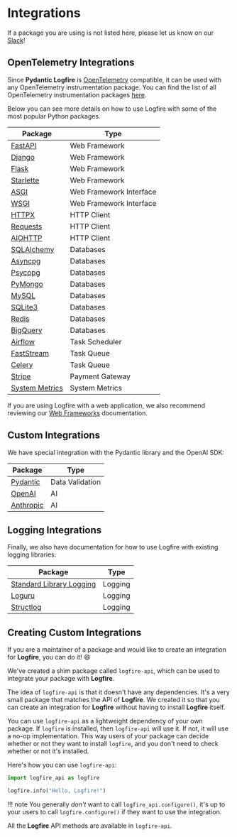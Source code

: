 # Integrations

If a package you are using is not listed here, please let us know on our [Slack][slack]!

## OpenTelemetry Integrations

Since **Pydantic Logfire** is [OpenTelemetry][opentelemetry] compatible, it can be used with any OpenTelemetry
instrumentation package. You can find the list of all OpenTelemetry instrumentation packages
[here](https://opentelemetry-python-contrib.readthedocs.io/en/latest/).

Below you can see more details on how to use Logfire with some of the most popular Python packages.

| Package                                  | Type                    |
|------------------------------------------|-------------------------|
| [FastAPI](web-frameworks/fastapi.md)     | Web Framework           |
| [Django](web-frameworks/django.md)       | Web Framework           |
| [Flask](web-frameworks/flask.md)         | Web Framework           |
| [Starlette](web-frameworks/starlette.md) | Web Framework           |
| [ASGI](web-frameworks/asgi.md)           | Web Framework Interface |
| [WSGI](web-frameworks/wsgi.md)           | Web Framework Interface |
| [HTTPX](http-clients/httpx.md)           | HTTP Client             |
| [Requests](http-clients/requests.md)     | HTTP Client             |
| [AIOHTTP](http-clients/aiohttp.md)       | HTTP Client             |
| [SQLAlchemy](databases/sqlalchemy.md)    | Databases               |
| [Asyncpg](databases/asyncpg.md)          | Databases               |
| [Psycopg](databases/psycopg.md)          | Databases               |
| [PyMongo](databases/pymongo.md)          | Databases               |
| [MySQL](databases/mysql.md)              | Databases               |
| [SQLite3](databases/sqlite3.md)          | Databases               |
| [Redis](databases/redis.md)              | Databases               |
| [BigQuery](databases/bigquery.md)        | Databases               |
| [Airflow](event-streams/airflow.md)      | Task Scheduler          |
| [FastStream](event-streams/faststream.md)| Task Queue              |
| [Celery](event-streams/celery.md)        | Task Queue              |
| [Stripe](stripe.md)                      | Payment Gateway         |
| [System Metrics](system-metrics.md)      | System Metrics          |

If you are using Logfire with a web application, we also recommend reviewing
our [Web Frameworks](web-frameworks/index.md)
documentation.

## Custom Integrations

We have special integration with the Pydantic library and the OpenAI SDK:

| Package                        | Type            |
|--------------------------------|-----------------|
| [Pydantic](pydantic.md)        | Data Validation |
| [OpenAI](llms/openai.md)       | AI              |
| [Anthropic](llms/anthropic.md) | AI              |

## Logging Integrations

Finally, we also have documentation for how to use Logfire with existing logging libraries:

| Package                                | Type    |
|----------------------------------------|---------|
| [Standard Library Logging](logging.md) | Logging |
| [Loguru](loguru.md)                    | Logging |
| [Structlog](structlog.md)              | Logging |

[slack]: https://join.slack.com/t/pydanticlogfire/shared_invite/zt-2b57ljub4-936siSpHANKxoY4dna7qng
[opentelemetry]: https://opentelemetry.io/

## Creating Custom Integrations

If you are a maintainer of a package and would like to create an integration for **Logfire**, you can do it! :smile:

We've created a shim package called `logfire-api`, which can be used to integrate your package with **Logfire**.

The idea of `logfire-api` is that it doesn't have any dependencies. It's a very small package that matches the API of **Logfire**.
We created it so that you can create an integration for **Logfire** without having to install **Logfire** itself.

You can use `logfire-api` as a lightweight dependency of your own package.
If `logfire` is installed, then `logfire-api` will use it. If not, it will use a no-op implementation.
This way users of your package can decide whether or not they want to install `logfire`, and you don't need to
check whether or not it's installed.

Here's how you can use `logfire-api`:

```python
import logfire_api as logfire

logfire.info("Hello, Logfire!")
```

!!! note
    You generally *don't* want to call `logfire_api.configure()`, it's up to your users to call
    `logfire.configure()` if they want to use the integration.

All the **Logfire** API methods are available in `logfire-api`.
